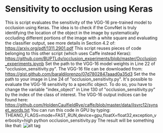 # Sensitivity to occlusion using Keras
This is script evaluates the sensitivity of the VGG-16 pre-trained model to occlusion using Keras.
The idea is to check if the ConvNet is truly identifying the location of the object in the image by systematically occluding different portions of the image with a white square and evaluating the classifier output, see more details in Section 4.2 of: https://arxiv.org/pdf/1311.2901.pdf
This script reuses pieces of code belonging to this other script (which uses Caffe instead Keras):
https://github.com/BUPTLdy/occlusion_experiments/blob/master/Occlusion_experiments.ipynb
Set the path to the VGG-16 model weights in Line 22 of "occlusion_sensitivity.py". The VGG-16 file can be downloaded from: https://gist.github.com/baraldilorenzo/07d7802847aaad0a35d3
Set the the path to your image in Line 24 of "occlusion_sensitivity.py".
It's possible to evaluate the VGG-16 sensitivity to a specific object. To do so, you have to change the variable "index_object" in Line 130 of "occlusion_sensitivity.py" by the index of the class of interest. The VGG-16 output indices can be found here:
https://github.com/HoldenCaulfieldRye/caffe/blob/master/data/ilsvrc12/synset_words.txt
You can run this code in GPU by typing: THEANO_FLAGS=mode=FAST_RUN,device=gpu,floatX=float32,exception_verbosity=high python occlusion_sensitivity.py
The result will be something like that:
![alt tag](https://github.com/oswaldoludwig/Sensitivity-to-occlusion-Keras-/blob/master/result.png)
